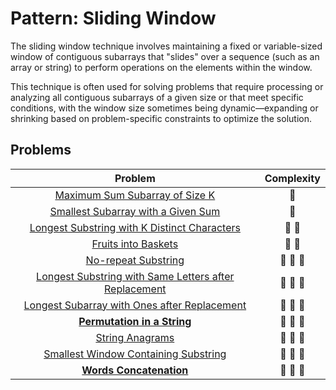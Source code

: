 # Pattern: Sliding Window

The sliding window technique involves maintaining a fixed or variable-sized window of contiguous subarrays that "slides" over a sequence (such as an array or string) to perform operations on the elements within the window.

This technique is often used for solving problems that require processing or analyzing all contiguous subarrays of a given size or that meet specific conditions, with the window size sometimes being dynamic—expanding or shrinking based on problem-specific constraints to optimize the solution.

## Problems

|                                                        Problem                                                         |       Complexity        |
| :--------------------------------------------------------------------------------------------------------------------: | :---------------------: |
|                        [Maximum Sum Subarray of Size K](./01-maximum-sum-subarray-of-size-k.md)                        |         :star2:         |
|                    [Smallest Subarray with a Given Sum](./02-smallest-subarray-with-a-given-sum.md)                    |         :star2:         |
|          [Longest Substring with K Distinct Characters](./03-longest-substring-with-k-distinct-characters.md)          |     :star2: :star2:     |
|                                   [Fruits into Baskets](./04-fruits-into-baskets.md)                                   |     :star2: :star2:     |
|                                   [No-repeat Substring](./05-no-repeat-substring.md)                                   | :star2: :star2: :star2: |
| [Longest Substring with Same Letters after Replacement](./06-longest-substring-with-same-letters-after-replacement.md) | :star2: :star2: :star2: |
|          [Longest Subarray with Ones after Replacement](./07-longest-subarray-with-ones-after-replacement.md)          | :star2: :star2: :star2: |
|                             **[Permutation in a String](./08-permutation-in-a-string.md)**                             | :star2: :star2: :star2: |
|                                       [String Anagrams](./09-string-anagrams.md)                                       | :star2: :star2: :star2: |
|                  [Smallest Window Containing Substring](./10-smallest-window-containing-substring.md)                  | :star2: :star2: :star2: |
|                                 **[Words Concatenation](./11-words-concatenation.md)**                                 | :star2: :star2: :star2: |
